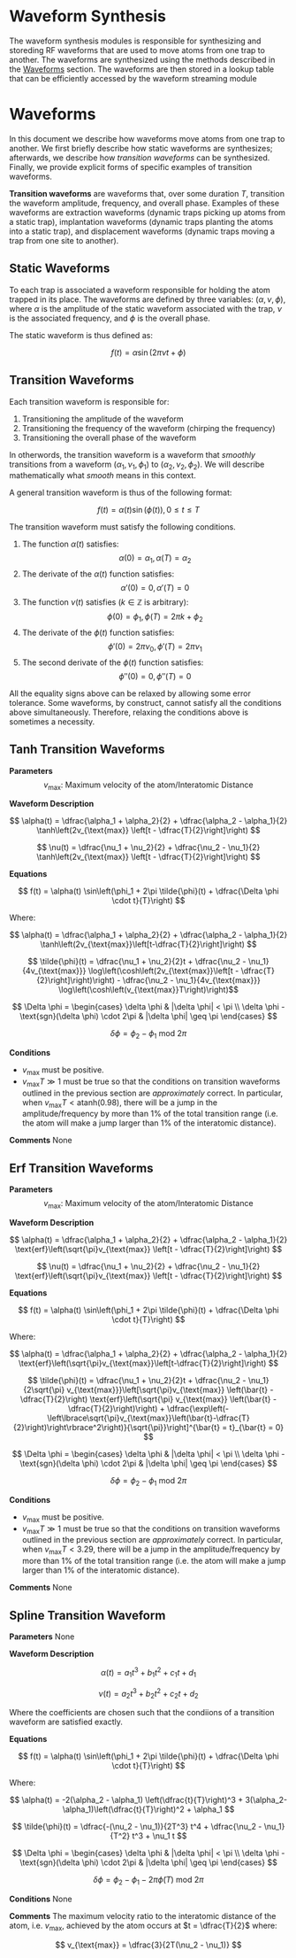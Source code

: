 # Waveform Synthesis

The waveform synthesis modules is responsible for synthesizing and storeding RF waveforms that are used to move atoms from one trap to another. The waveforms are synthesized using the methods described in the [Waveforms](#Waveforms) section. The waveforms are then stored in a lookup table that can be efficiently accessed by the waveform streaming module

# Waveforms

In this document we describe how waveforms move atoms from one trap to another. We first briefly describe how static waveforms are synthesizes; afterwards, we describe how _transition waveforms_ can be synthesized. Finally, we provide explicit forms of specific examples of transition waveforms.

**Transition waveforms** are waveforms that, over some duration $T$, transition the waveform amplitude, frequency, and overall phase. Examples of these waveforms are extraction waveforms (dynamic traps picking up atoms from a static trap), implantation waveforms (dynamic traps planting the atoms into a static trap), and displacement waveforms (dynamic traps moving a trap from one site to another).

## Static Waveforms

To each trap is associated a waveform responsible for holding the atom trapped in its place. The waveforms are defined by three variables: $(\alpha, \nu, \phi)$, where $\alpha$ is the amplitude of the static waveform associated with the trap, $\nu$ is the associated frequency, and $\phi$ is the overall phase.

The static waveform is thus defined as:

$$ f(t) = \alpha \sin(2\pi \nu t + \phi) $$

## Transition Waveforms

Each transition waveform is responsible for:
1) Transitioning the amplitude of the waveform
2) Transitioning the frequency of the waveform (chirping the frequency)
3) Transitioning the overall phase of the waveform

In otherwords, the transition waveform is a waveform that _smoothly_ transitions from a waveform $(\alpha_1, \nu_1, \phi_1)$ to $(\alpha_2, \nu_2, \phi_2)$. We will describe mathematically what _smooth_ means in this context.

A general transition waveform is thus of the following format:

$$ f(t) = \alpha(t) \sin(\phi(t)) , 0 \leq t \leq T $$

The transition waveform must satisfy the following conditions.

1) The function $\alpha(t)$ satisfies:
$$ \alpha(0) = \alpha_1, \alpha( T)=\alpha_2$$
2) The derivate of the $\alpha(t)$ function satisfies:
$$ \alpha'(0) = 0, \alpha'( T)=0$$
3) The function $\nu(t)$ satisfies ($k \in \mathbb{Z}$ is arbitrary):
$$ \phi(0) = \phi_1, \phi( T)=2\pi k + \phi_2$$
4) The derivate of the $\phi(t)$ function satisfies:
$$ \phi'(0) = 2\pi \nu_0, \phi'(T)=2\pi \nu_1$$
5) The second derivate of the $\phi(t)$ function satisfies:
$$ \phi''(0) = 0, \phi''(T)=0$$

All the equality signs above can be relaxed by allowing some error tolerance. Some waveforms, by construct, cannot satisfy all the conditions above simultaneously. Therefore, relaxing the conditions above is sometimes a necessity.

## Tanh Transition Waveforms

**Parameters**
$$ v_{\text{max}}\text{: Maximum velocity of the atom/Interatomic Distance} $$

**Waveform Description**

$$ \alpha(t) = \dfrac{\alpha_1 + \alpha_2}{2} + \dfrac{\alpha_2 - \alpha_1}{2} \tanh\left(2v_{\text{max}} \left[t - \dfrac{T}{2}\right]\right) $$

$$ \nu(t) = \dfrac{\nu_1 + \nu_2}{2} + \dfrac{\nu_2 - \nu_1}{2} \tanh\left(2v_{\text{max}} \left[t - \dfrac{T}{2}\right]\right) $$

**Equations**

$$ f(t) = \alpha(t) \sin\left(\phi_1 + 2\pi \tilde{\phi}(t) + \dfrac{\Delta \phi \cdot t}{T}\right) $$

Where:

$$ \alpha(t) = \dfrac{\alpha_1 + \alpha_2}{2} + \dfrac{\alpha_2 - \alpha_1}{2} \tanh\left(2v_{\text{max}}\left[t-\dfrac{T}{2}\right]\right) $$

$$ \tilde{\phi}(t) = \dfrac{\nu_1 + \nu_2}{2}t + \dfrac{\nu_2 - \nu_1}{4v_{\text{max}}} \log\left(\cosh\left(2v_{\text{max}}\left[t - \dfrac{T}{2}\right]\right)\right) - \dfrac{\nu_2 - \nu_1}{4v_{\text{max}}} \log\left(\cosh\left(v_{\text{max}}T\right)\right)$$

$$ \Delta \phi = \begin{cases} \delta \phi & |\delta \phi| < \pi \\ \delta \phi - \text{sgn}(\delta \phi) \cdot 2\pi & |\delta \phi| \geq \pi \end{cases} $$

$$ \delta \phi = \phi_2 - \phi_1\ \text{mod}\ 2\pi $$

**Conditions**
* $v_{\text{max}}$ must be positive.
* $v_{\text{max}} T \gg 1$ must be true so  that the conditions on transition waveforms outlined in the previous section are _approximately_ correct. In particular, when $v_{\text{max}} T < \text{atanh}(0.98)$, there will be a jump in the amplitude/frequency by more than 1% of the total transition range (i.e. the atom will make a jump larger than 1% of the interatomic distance).

**Comments**
None

## Erf Transition Waveforms

**Parameters**
$$ v_{\text{max}}\text{: Maximum velocity of the atom/Interatomic Distance} $$

**Waveform Description**

$$ \alpha(t) = \dfrac{\alpha_1 + \alpha_2}{2} + \dfrac{\alpha_2 - \alpha_1}{2} \text{erf}\left(\sqrt{\pi}v_{\text{max}} \left[t - \dfrac{T}{2}\right]\right) $$

$$ \nu(t) = \dfrac{\nu_1 + \nu_2}{2} + \dfrac{\nu_2 - \nu_1}{2} \text{erf}\left(\sqrt{\pi}v_{\text{max}} \left[t - \dfrac{T}{2}\right]\right) $$

**Equations**

$$ f(t) = \alpha(t) \sin\left(\phi_1 + 2\pi \tilde{\phi}(t) + \dfrac{\Delta \phi \cdot t}{T}\right) $$

Where:

$$ \alpha(t) = \dfrac{\alpha_1 + \alpha_2}{2} + \dfrac{\alpha_2 - \alpha_1}{2} \text{erf}\left(\sqrt{\pi}v_{\text{max}}\left[t-\dfrac{T}{2}\right]\right) $$

$$ \tilde{\phi}(t) = \dfrac{\nu_1 + \nu_2}{2}t + \dfrac{\nu_2 - \nu_1}{2\sqrt{\pi} v_{\text{max}}}\left[\sqrt{\pi}v_{\text{max}} \left(\bar{t} - \dfrac{T}{2}\right) \text{erf}\left(\sqrt{\pi} v_{\text{max}} \left(\bar{t} - \dfrac{T}{2}\right)\right) + \dfrac{\exp\left(-\left\lbrace\sqrt{\pi}v_{\text{max}}\left(\bar{t}-\dfrac{T}{2}\right)\right\rbrace^2\right)}{\sqrt{\pi}}\right]^{\bar{t} = t}_{\bar{t} = 0} $$

$$ \Delta \phi = \begin{cases} \delta \phi & |\delta \phi| < \pi \\ \delta \phi - \text{sgn}(\delta \phi) \cdot 2\pi & |\delta \phi| \geq \pi \end{cases} $$

$$ \delta \phi = \phi_2 - \phi_1 \ \text{mod}\ 2\pi $$

**Conditions**
* $v_{\text{max}}$ must be positive.
* $v_{\text{max}} T \gg 1$ must be true so  that the conditions on transition waveforms outlined in the previous section are _approximately_ correct. In particular, when $v_{\text{max}} T < 3.29$, there will be a jump in the amplitude/frequency by more than 1% of the total transition range (i.e. the atom will make a jump larger than 1% of the interatomic distance).

**Comments**
None

## Spline Transition Waveform

**Parameters**
None

**Waveform Description**

$$ \alpha(t) = a_1t^3 + b_1t^2 + c_1t + d_1 $$

$$ \nu(t) = a_2t^3 + b_2t^2 + c_2t + d_2 $$

Where the coefficients are chosen such that the condiions of a transition waveform are satisfied exactly.

**Equations**

$$ f(t) = \alpha(t) \sin\left(\phi_1 + 2\pi \tilde{\phi}(t) + \dfrac{\Delta \phi \cdot t}{T}\right) $$

Where:

$$ \alpha(t) = -2(\alpha_2 - \alpha_1) \left(\dfrac{t}{T}\right)^3 + 3(\alpha_2-\alpha_1)\left(\dfrac{t}{T}\right)^2 + \alpha_1 $$

$$ \tilde{\phi}(t) = \dfrac{-(\nu_2 - \nu_1)}{2T^3} t^4 + \dfrac{\nu_2 - \nu_1}{T^2} t^3 + \nu_1 t $$

$$ \Delta \phi = \begin{cases} \delta \phi & |\delta \phi| < \pi \\ \delta \phi - \text{sgn}(\delta \phi) \cdot 2\pi & |\delta \phi| \geq \pi \end{cases} $$

$$ \delta \phi = \phi_2 - \phi_1 - 2\pi \tilde{\phi}(T)\ \text{mod}\ 2\pi $$

**Conditions**
None

**Comments**
The maximum velocity ratio to the interatomic distance of the atom, i.e. $v_{\text{max}}$, achieved by the atom occurs at $t = \dfrac{T}{2}$ where:

$$ v_{\text{max}} = \dfrac{3}{2T(\nu_2 - \nu_1)} $$

